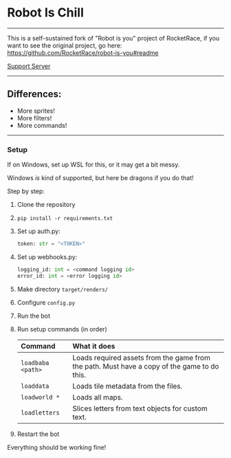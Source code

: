 # Robot Is Chill

---

This is a self-sustained fork of "Robot is you" project of RocketRace,
if you want to see the original project, go here:
https://github.com/RocketRace/robot-is-you#readme

[Support Server](https://discord.gg/ktk8XkAfGD)

---

## Differences:
* More sprites!
* More filters!
* More commands!

---

### Setup
If on Windows, set up WSL for this, or it may get a bit messy.

Windows _is_ kind of supported, but here be dragons if you do that!

Step by step:
1. Clone the repository
2. `pip install -r requirements.txt`
3. Set up auth.py: 
   ```py
   token: str = "<TOKEN>"
   ```
4. Set up webhooks.py:
   ```py
   logging_id: int = <command logging id>
   error_id: int = <error logging id>
   ```
5. Make directory `target/renders/`
6. Configure `config.py`
7. Run the bot
8. Run setup commands (in order)

   | Command | What it does |
   | :------ | :----------- |
   | `loadbaba <path>`| Loads required assets from the game from the path. Must have a copy of the game to do this. |
   | `loaddata`| Loads tile metadata from the files. |
   | `loadworld *`| Loads all maps. |
   | `loadletters`| Slices letters from text objects for custom text. |

9. Restart the bot

Everything should be working fine!
